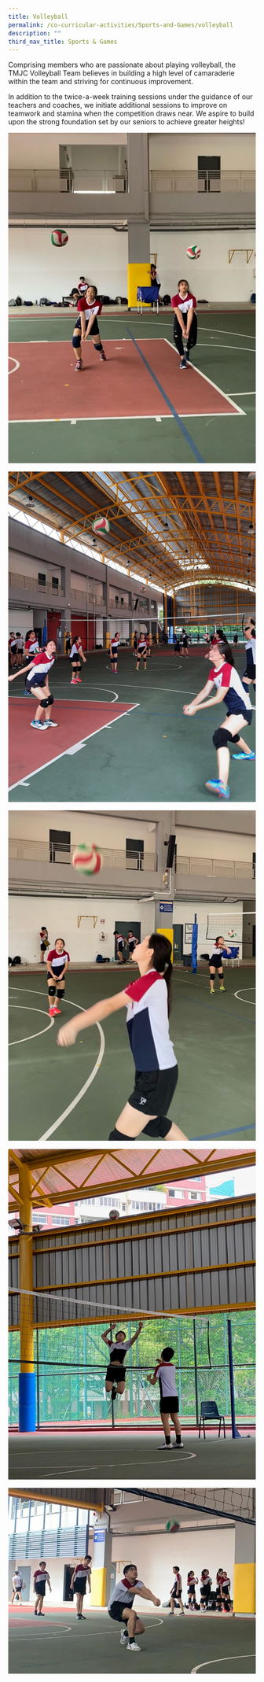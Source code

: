 ```yaml
---
title: Volleyball
permalink: /co-curricular-activities/Sports-and-Games/volleyball
description: ""
third_nav_title: Sports & Games
---
```

Comprising members who are passionate about playing volleyball, the TMJC Volleyball Team believes in building a high level of camaraderie within the team and striving for continuous improvement.  
  
In addition to the twice-a-week training sessions under the guidance of our teachers and coaches, we initiate additional sessions to improve on teamwork and stamina when the competition draws near. We aspire to build upon the strong foundation set by our seniors to achieve greater heights!

![](/images/TMJC-StudentDevelopment_CCA_Volleyball_01.jpeg)

![](/images/TMJC-StudentDevelopment_CCA_Volleyball_02.jpeg)

![](/images/TMJC-StudentDevelopment_CCA_Volleyball_03.jpeg)

![](/images/TMJC-StudentDevelopment_CCA_Volleyball_04.jpeg)

![](/images/TMJC-StudentDevelopment_CCA_Volleyball_05.jpeg)